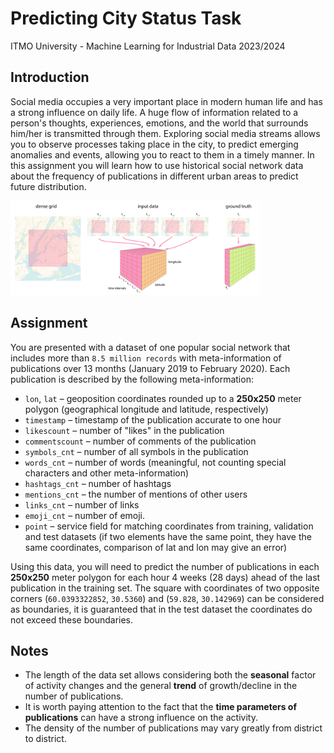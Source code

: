 # Predicting City Status Task 
ITMO University - Machine Learning for Industrial Data 2023/2024

## Introduction
Social media occupies a very important place in modern human life and has a strong influence on daily life. A huge flow of information related to a person's thoughts, experiences, emotions, and the world that surrounds him/her is transmitted through them. Exploring social media streams allows you to observe processes taking place in the city, to predict emerging anomalies and events, allowing you to react to them in a timely manner. In this assignment you will learn how to use historical social network data about the frequency of publications in different urban areas to predict future distribution.

![Alt text](img/task_description.png)

## Assignment
 
You are presented with a dataset of one popular social network that includes more than `8.5 million records` with meta-information of publications over 13 months (January 2019 to February 2020).
Each publication is described by the following meta-information:
- `lon`, `lat` – geoposition coordinates rounded up to a **250x250** meter polygon (geographical longitude and latitude, respectively)
- `timestamp` – timestamp of the publication accurate to one hour
- `likescount` – number of "likes" in the publication
- `commentscount` – number of comments of the publication
- `symbols_cnt` – number of all symbols in the publication
- `words_cnt` – number of words (meaningful, not counting special characters and other meta-information)
- `hashtags_cnt` – number of hashtags 
- `mentions_cnt` – the number of mentions of other users
- `links_cnt` – number of links
- `emoji_cnt` – number of emoji.
- `point` – service field for matching coordinates from training, validation and test datasets (if two elements have the same point, they have the same coordinates, comparison of lat and lon may give an error)

Using this data, you will need to predict the number of publications in each **250x250** meter polygon for each hour 4 weeks (28 days) ahead of the last publication in the training set.
The square with coordinates of two opposite corners (`60.0393322852`, `30.5360`) and (`59.828`, `30.142969`) can be considered as boundaries, it is guaranteed that in the test dataset the coordinates do not exceed these boundaries.
 
## Notes
- The length of the data set allows considering both the **seasonal** factor of activity changes and the general **trend** of growth/decline in the number of publications.
- It is worth paying attention to the fact that the **time parameters of publications** can have a strong influence on the activity.
- The density of the number of publications may vary greatly from district to district.
